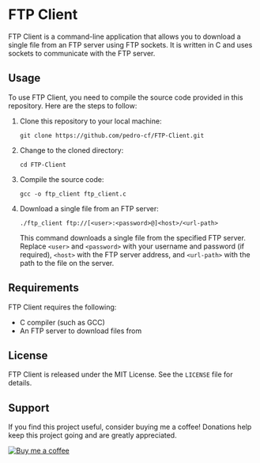 # FTP Client

FTP Client is a command-line application that allows you to download a single file from an FTP server using FTP sockets. It is written in C and uses sockets to communicate with the FTP server.

## Usage

To use FTP Client, you need to compile the source code provided in this repository. Here are the steps to follow:

1. Clone this repository to your local machine:

   ```
   git clone https://github.com/pedro-cf/FTP-Client.git
   ```

2. Change to the cloned directory:

   ```
   cd FTP-Client
   ```

3. Compile the source code:

   ```
   gcc -o ftp_client ftp_client.c
   ```

4. Download a single file from an FTP server:

   ```
   ./ftp_client ftp://[<user>:<password>@]<host>/<url-path>
   ```

   This command downloads a single file from the specified FTP server. Replace `<user>` and `<password>` with your username and password (if required), `<host>` with the FTP server address, and `<url-path>` with the path to the file on the server.

## Requirements

FTP Client requires the following:

* C compiler (such as GCC)
* An FTP server to download files from

## License

FTP Client is released under the MIT License. See the ```LICENSE``` file for details.

## Support

If you find this project useful, consider buying me a coffee! Donations help keep this project going and are greatly appreciated.

[![Buy me a coffee](https://img.shields.io/badge/-Buy%20me%20a%20coffee-orange?logo=buy-me-a-coffee&logoColor=white&style=for-the-badge)](https://www.buymeacoffee.com/pedro_cf)
